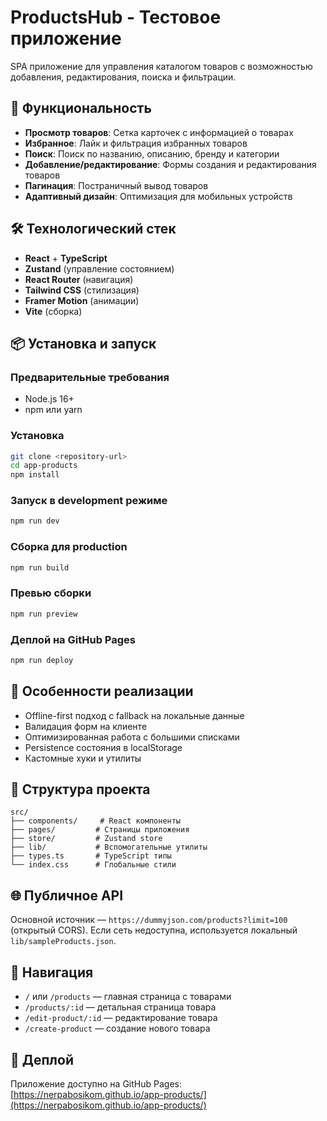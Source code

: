 # ProductsHub - Тестовое приложение

SPA приложение для управления каталогом товаров с возможностью добавления, редактирования, поиска и фильтрации.

## 🚀 Функциональность

- **Просмотр товаров**: Сетка карточек с информацией о товарах
- **Избранное**: Лайк и фильтрация избранных товаров
- **Поиск**: Поиск по названию, описанию, бренду и категории
- **Добавление/редактирование**: Формы создания и редактирования товаров
- **Пагинация**: Постраничный вывод товаров
- **Адаптивный дизайн**: Оптимизация для мобильных устройств

## 🛠 Технологический стек

- **React** + **TypeScript**
- **Zustand** (управление состоянием)
- **React Router** (навигация)
- **Tailwind CSS** (стилизация)
- **Framer Motion** (анимации)
- **Vite** (сборка)

## 📦 Установка и запуск

### Предварительные требования

- Node.js 16+
- npm или yarn

### Установка

```bash
git clone <repository-url>
cd app-products
npm install
```

### Запуск в development режиме

```bash
npm run dev
```

### Сборка для production

```bash
npm run build
```

### Превью сборки

```bash
npm run preview
```

### Деплой на GitHub Pages

```bash
npm run deploy
```

## 🎯 Особенности реализации

- Offline-first подход с fallback на локальные данные
- Валидация форм на клиенте
- Оптимизированная работа с большими списками
- Persistence состояния в localStorage
- Кастомные хуки и утилиты

## 📁 Структура проекта

```
src/
├── components/     # React компоненты
├── pages/         # Страницы приложения
├── store/         # Zustand store
├── lib/           # Вспомогательные утилиты
├── types.ts       # TypeScript типы
└── index.css      # Глобальные стили
```

## 🌐 Публичное API

Основной источник — `https://dummyjson.com/products?limit=100` (открытый CORS). Если сеть недоступна, используется локальный `lib/sampleProducts.json`.

## 🧭 Навигация

- `/` или `/products` — главная страница с товарами
- `/products/:id` — детальная страница товара
- `/edit-product/:id` — редактирование товара
- `/create-product` — создание нового товара

## 🚀 Деплой

Приложение доступно на GitHub Pages: [https://nerpabosikom.github.io/app-products/](https://nerpabosikom.github.io/app-products/)



